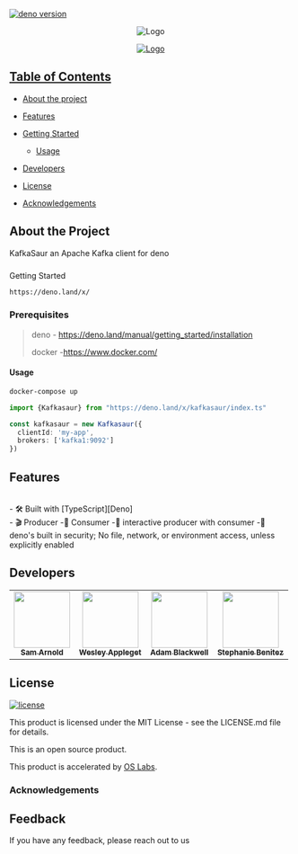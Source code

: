 
[![deno version](https://img.shields.io/badge/version-v0.01-green)](https://deno.land/x)  
<p align="center">
   <img src="https://github.com/oslabs-beta/kafkaSaur/blob/b8fdcfff957dd1bf9ca13973029e1f7d70165775/static_images/003365-vgrad.png" alt="Logo" >
    <p align="center">
       <a href="#" >
         <img src="https://github.com/oslabs-beta/kafkaSaur/blob/b8fdcfff957dd1bf9ca13973029e1f7d70165775/static_images/sirdeno-modified.png" alt="Logo" >
  </p> 
</p> 

## Table of Contents
- [About the project](#about)
 - [Features](#features)
 - [Getting Started](#getting-started)
    - [Usage](#usage)
- [Developers](#Developers)  
  
- [License](#license)
- [Acknowledgements](#acknowledgements)

## <a name="about"></a> About the Project
 KafkaSaur an Apache Kafka client for deno 
### <a name="getting-started"></a>
Getting Started
```sh
https://deno.land/x/
```
### Prerequisites
 >deno - https://deno.land/manual/getting_started/installation
 >
 >docker -https://www.docker.com/
 


#### <a name="usage"></a> Usage
```sh
docker-compose up
```
```typescript
import {Kafkasaur} from "https://deno.land/x/kafkasaur/index.ts"

const kafkasaur = new Kafkasaur({
  clientId: 'my-app',
  brokers: ['kafka1:9092']
})
```
## Features
<br>
- 🛠 Built with [TypeScript][Deno]
<br>
- 🎬 Producer
-🍴 Consumer
-🤝 interactive producer with consumer
-💂 deno's built in security; No file, network, or environment access, unless explicitly enabled
  
## Developers

<table align="center">
  <tr>
    <td align="center"><a href="https://www.linkedin.com/in/samarnold723"><img src="https://media-exp1.licdn.com/dms/image/C4D03AQFJP-ywhKqpBg/profile-displayphoto-shrink_800_800/0/1615175949915?e=1639008000&v=beta&t=WylZ_LOJwbiey8Jicg0X-ODhSKqwAROCrZEDFOWxiYY" width="100px;" alt=""/><br /><sub><b>Sam Arnold</b></sub></a></td>
    <td align="center"><a href="https://www.linkedin.com/in/wesley-appleget"><img src="https://media-exp1.licdn.com/dms/image/C4E03AQG5AUxEE14WUw/profile-displayphoto-shrink_800_800/0/1517013766994?e=1639008000&v=beta&t=FKH576OIcSS6k2QwckD5LbqxOZMtqVCm527ql8FLv-M" width="100px;" alt=""/><br /><sub><b>Wesley Appleget</b></sub></a></td>
    <td align="center"><a href="#"><img src="https://ca.slack-edge.com/T01JVB0Q491-U01Q229LGQN-952f2dff651a-512" width="100px;" alt=""/><br /><sub><b>Adam Blackwell</b></sub></a></td>
    <td align="center"><a href="https://www.linkedin.com/in/benitezstephanie"><img src="https://i.pinimg.com/736x/33/32/6d/33326dcddbf15c56d631e374b62338dc.jpg" width="100px;" alt=""/><br /><sub><b>Stephanie Benitez</b></sub></a></td>
  </tr>
</table>




## <a name="license"></a> License
[![license](https://img.shields.io/badge/license-MIT-blue)](https://github.com/oslabs-beta/kafkaSaur)

This product is licensed under the MIT License - see the LICENSE.md file for details.

This is an open source product.

This product is accelerated by [OS Labs](https://opensourcelabs.io/).

### <a name="acknowledgements"></a> Acknowledgements

## Feedback

If you have any feedback, please reach out to us

